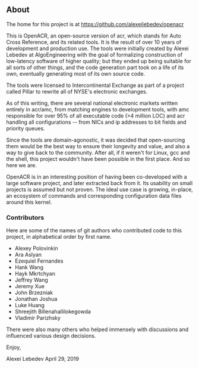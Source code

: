 ## About

The home for this project is at https://github.com/alexeilebedev/openacr

This is OpenACR, an open-source version of acr, which stands for Auto Cross
Reference, and its related tools.
It is the result of over 10 years of development and
production use. The tools were initially created by Alexei Lebedev at AlgoEngineering
with the goal of formalizing construction of low-latency software of higher quality;
but they ended up being suitable for all sorts of other things, and the code generation
part took on a life of its own, eventually generating most of its own source code.

The tools were licensed to Intercontinental Exchange as part
of a project called Pillar to rewrite all of NYSE's electronic exchanges.

As of this writing, there are several national electronic markets
written entirely in acr/amc, from matching engines to development tools,
with amc responsible for over 95% of all executable code (>4 million LOC)
and acr handling all configurations -- from NICs and ip addresses to bit fields and
 priority queues.

Since the tools are domain-agonostic, it was decided that open-sourcing
them would be the best way to ensure their longevity and value, and
also a way to give back to the community. After
all, if it weren't for Linux, gcc and the shell, this project wouldn't have
been possible in the first place. And so here we are.

OpenACR is in an interesting position of having been co-developed with a large
software project, and later extracted back from it. Its usability
on small projects is assumed but not proven. The ideal use case is growing,
in-place, an ecosystem of commands and corresponding configuration data
files around this kernel.

### Contributors

Here are some of the names of git authors who contributed code to this project,
in alphabetical order by first name. 

* Alexey Polovinkin
* Ara Aslyan
* Ezequiel Fernandes
* Hank Wang
* Hayk Mkrtchyan
* Jeffrey Wang
* Jeremy Xue
* John Brzezniak
* Jonathan Joshua
* Luke Huang
* Shreejith Billenahallilokegowda
* Vladimir Parizhsky

There were also many others who helped immensely with
discussions and influenced various design decisions.

Enjoy,

Alexei Lebedev
April 29, 2019

